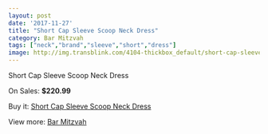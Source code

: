 ```yaml
---
layout: post
date: '2017-11-27'
title: "Short Cap Sleeve Scoop Neck Dress"
category: Bar Mitzvah
tags: ["neck","brand","sleeve","short","dress"]
image: http://img.transblink.com/4104-thickbox_default/short-cap-sleeve-scoop-neck-dress.jpg
---
```

Short Cap Sleeve Scoop Neck Dress

On Sales: **$220.99**
<a href="https://www.transblink.com/en/bar-mitzvah/1299-short-cap-sleeve-scoop-neck-dress.html"><amp-img layout="responsive" width="600" height="600" src="//img.transblink.com/4104-thickbox_default/short-cap-sleeve-scoop-neck-dress.jpg" alt="Short Cap Sleeve Scoop Neck Dress 0" /></a>
<a href="https://www.transblink.com/en/bar-mitzvah/1299-short-cap-sleeve-scoop-neck-dress.html"><amp-img layout="responsive" width="600" height="600" src="//img.transblink.com/4106-thickbox_default/short-cap-sleeve-scoop-neck-dress.jpg" alt="Short Cap Sleeve Scoop Neck Dress 1" /></a>
<a href="https://www.transblink.com/en/bar-mitzvah/1299-short-cap-sleeve-scoop-neck-dress.html"><amp-img layout="responsive" width="600" height="600" src="//img.transblink.com/4105-thickbox_default/short-cap-sleeve-scoop-neck-dress.jpg" alt="Short Cap Sleeve Scoop Neck Dress 2" /></a>

Buy it: [Short Cap Sleeve Scoop Neck Dress](https://www.transblink.com/en/bar-mitzvah/1299-short-cap-sleeve-scoop-neck-dress.html "Short Cap Sleeve Scoop Neck Dress")

View more: [Bar Mitzvah](https://www.transblink.com/en/2-bar-mitzvah "Bar Mitzvah")